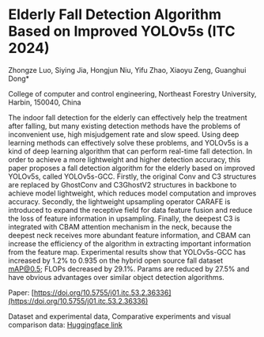 # Elderly Fall Detection Algorithm Based on Improved YOLOv5s (ITC 2024)

Zhongze Luo, Siying Jia, Hongjun Niu, Yifu Zhao, Xiaoyu Zeng, Guanghui Dong*

College of computer and control engineering, Northeast Forestry University, Harbin, 150040, China

The indoor fall detection for the elderly can effectively help the treatment after falling, but many existing detection methods have the problems of inconvenient use, high misjudgement rate and slow speed. Using deep learning methods can effectively solve these problems, and YOLOv5s is a kind of deep learning algorithm that can perform real-time fall detection. In order to achieve a more lightweight and higher detection accuracy, this paper proposes a fall detection algorithm for the elderly based on improved YOLOv5s, called YOLOv5s-GCC. Firstly, the original Conv and C3 structures are replaced by GhostConv and C3GhostV2 structures in backbone to achieve model lightweight, which reduces model computation and improves accuracy. Secondly, the lightweight upsampling operator CARAFE is introduced to expand the receptive field for data feature fusion and reduce the loss of feature information in upsampling. Finally, the deepest C3 is integrated with CBAM attention mechanism in the neck, because the deepest neck receives more abundant feature information, and CBAM can increase the efficiency of the algorithm in extracting important information from the feature map. Experimental results show that YOLOv5s-GCC has increased by 1.2% to 0.935 on the hybrid open source fall dataset mAP@0.5; FLOPs decreased by 29.1%. Params are reduced by 27.5% and have obvious advantages over
similar object detection algorithms.

Paper: [https://doi.org/10.5755/j01.itc.53.2.36336](https://doi.org/10.5755/j01.itc.53.2.36336)

Dataset and experimental data, 
Comparative experiments and visual comparison data: [Huggingface link](https://huggingface.co/datasets/luozhongze/YOLO-GCC/tree/main)
